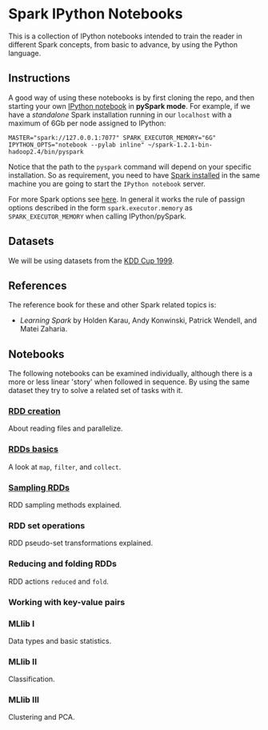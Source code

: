 # Spark IPython Notebooks  

This is a collection of IPython notebooks intended to train the reader
in different Spark concepts, from basic to advance, by using the Python
language.  

## Instructions  

A good way of using these notebooks is by first cloning the repo, and then 
starting your own [IPython notebook](http://ipython.org/notebook.html) in 
**pySpark mode**. For example, if we have a *standalone* Spark installation
running in our `localhost` with a maximum of 6Gb per node assigned to IPython:  

    MASTER="spark://127.0.0.1:7077" SPARK_EXECUTOR_MEMORY="6G" IPYTHON_OPTS="notebook --pylab inline" ~/spark-1.2.1-bin-hadoop2.4/bin/pyspark

Notice that the path to the `pyspark` command will depend on your specific 
installation. So as requirement, you need to have
[Spark installed](https://spark.apache.org/docs/latest/index.html) in 
the same machine you are going to start the `IPython notebook` server.     

For more Spark options see [here](https://spark.apache.org/docs/latest/spark-standalone.html). In general it works the rule of passign options 
described in the form `spark.executor.memory` as `SPARK_EXECUTOR_MEMORY` when
calling IPython/pySpark.   
 
## Datasets  

We will be using datasets from the [KDD Cup 1999](http://kdd.ics.uci.edu/databases/kddcup99/kddcup99.html).

## References

The reference book for these and other Spark related topics is:  

- *Learning Spark* by Holden Karau, Andy Konwinski, Patrick Wendell, and Matei Zaharia.  

## Notebooks  

The following notebooks can be examined individually, although there is a more
or less linear 'story' when followed in sequence. By using the same dataset
they try to solve a related set of tasks with it.  
 
### [RDD creation](nb1-rdd-creation/nb1-rdd-creation.ipynb)  

About reading files and parallelize.  
  
### [RDDs basics](nb2-rdd-basics/nb2-rdd-basics.ipynb)

A look at `map`, `filter`, and `collect`.  
  
### [Sampling RDDs](nb3-rdd-sampling/nb3-rdd-sampling.ipynb)  

RDD sampling methods explained.    
  
### RDD set operations  

RDD pseudo-set transformations explained.  

### Reducing and folding RDDs  

RDD actions `reduced` and `fold`.   

### Working with key-value pairs  
  
### MLlib I  

Data types and basic statistics.  
  
### MLlib II   

Classification.  

### MLlib III   

Clustering and PCA.  


